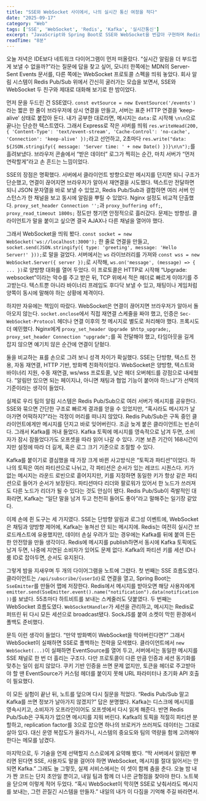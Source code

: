 ```yaml
---
title: "SSE와 WebSocket 사이에서, 나의 실시간 통신 여정을 적다"
date: "2025-09-17"
category: "Web"
tags: ['SSE', 'WebSocket', 'Redis', 'Kafka', '실시간통신']
excerpt: "JavaScript와 Spring Boot로 SSE와 WebSocket을 번갈아 구현하며 Redis와 Kafka를 저울질한 밤의 기록"
readTime: "8분"
---
```


오늘 저녁은 IDE보다 네트워크 다이어그램이 먼저 떠올랐다. “실시간 알림을 더 부드럽게 보낼 수 없을까?”라는 질문에 답을 찾고 싶어, 모니터 한쪽에는 MDN의 Server-Sent Events 문서를, 다른 쪽에는 WebSocket 프로토콜 스펙을 띄워 놓았다. 회사 알림 시스템이 Redis Pub/Sub 위에서 간신히 굴러가는 모습을 보면서, SSE와 WebSocket 두 친구와 제대로 대화해 보기로 한 밤이었다.

먼저 문을 두드린 건 SSE였다. `const evtSource = new EventSource('/events')`라는 짧은 한 줄이 브라우저에 상시 연결을 만들고, 서버는 표준 HTTP 연결을 ‘keep-alive’ 상태로 붙잡아 둔다. 내가 공부한 대로라면, 메시지는 `data:`로 시작해 `\n\n`으로 끝나는 단순한 텍스트였다. 그래서 Express로 작은 서버를 띄워 `res.writeHead(200, { 'Content-Type': 'text/event-stream', 'Cache-Control': 'no-cache', 'Connection': 'keep-alive' });`라고 선언하고, 2초마다 `res.write("data: ${JSON.stringify({ message: 'Server time: ' + new Date() })}\n\n");`를 흘려보냈다. 브라우저 콘솔에서 “받은 데이터” 로그가 찍히는 순간, 마치 서버가 “먼저 연락할게”라고 손 흔드는 느낌이었다.

SSE의 장점은 명확했다. 서버에서 클라이언트 방향으로만 메시지를 던지면 되니 구조가 단순했고, 연결이 끊어지면 브라우저가 알아서 재연결을 시도했다. 텍스트만 전달하면 되니 JSON 문자열을 바로 보낼 수 있었고, Redis Pub/Sub과 결합하면 여러 서버 인스턴스가 한 채널을 보고 동시에 알림을 뿌릴 수 있었다. Nginx 설정도 비교적 단출했다. `proxy_set_header Connection '';`과 `proxy_buffering off;`, `proxy_read_timeout 1800s;` 정도만 챙기면 안정적으로 흘러갔다. 문제는 방향성. 클라이언트가 말을 붙이고 싶으면 결국 AJAX나 다른 채널을 열어야 했다.

그래서 WebSocket을 띄워 봤다. `const socket = new WebSocket('ws://localhost:3000');` 한 줄로 연결을 만들고, `socket.send(JSON.stringify({ type: 'greeting', message: 'Hello Server!' }));`로 말을 걸었다. 서버에서는 `ws` 라이브러리를 가져와 `const wss = new WebSocket.Server({ server });`로 시작해, `ws.on('message', (message) => { ... })`로 양방향 대화를 열어 두었다. 이 프로토콜은 HTTP로 시작해 “Upgrade: websocket”이라는 악수를 주고 받은 뒤, TCP 위에서 적은 헤더로 빠르게 이야기를 주고받는다. 텍스트뿐 아니라 바이너리 프레임도 후다닥 보낼 수 있고, 채팅이나 게임처럼 양쪽이 동시에 말해야 하는 상황에 제격이다.

하지만 자유에는 책임이 따랐다. WebSocket은 연결이 끊어지면 브라우저가 알아서 돌아오지 않는다. `socket.onclose`에서 직접 재연결 스케줄을 짜야 했고, 인증은 `Sec-WebSocket-Protocol` 헤더나 연결 이후의 첫 메시지로 별도로 처리해야 했다. 프록시도 더 예민했다. Nginx에게 `proxy_set_header Upgrade $http_upgrade;`, `proxy_set_header Connection "upgrade";`를 꼭 전달해야 했고, 타임아웃을 길게 잡지 않으면 예기치 않은 순간에 연결이 닫혔다.

둘을 비교하는 표를 손으로 그려 보니 성격 차이가 확실했다. SSE는 단방향, 텍스트 전용, 자동 재연결, HTTP 기반, 방화벽 친화적이었다. WebSocket은 양방향, 텍스트와 바이너리 지원, 수동 재연결, ws/wss 프로토콜, 낮은 헤더 오버헤드를 강점으로 내세웠다. “알림만 있으면 되는 페이지냐, 아니면 채팅과 협업 기능이 붙어야 하느냐”가 선택의 기준이라는 생각이 들었다.

실제로 우리 팀의 알림 시스템은 Redis Pub/Sub으로 여러 서버가 메시지를 공유한다. SSE와 묶으면 간단한 구조로 빠르게 결과를 얻을 수 있었지만, “혹시라도 메시지가 날아가면 어떡하지?”라는 걱정이 머리를 떠나지 않았다. Redis Pub/Sub은 구독 중인 클라이언트에게만 메시지를 던지고 바로 잊어버린다. 조금 늦게 붙은 클라이언트는 빈손이다. 그래서 Kafka를 꺼내 들었다. Kafka 토픽에 메시지를 영속적으로 남겨 두면, 소비자가 잠시 잠들었다가도 오프셋을 따라 읽어 나갈 수 있다. 기본 보존 기간이 168시간이지만 설정에 따라 더 길게, 혹은 로그 크기 기준으로 조절할 수 있다.

Kafka를 붙이기로 결심했을 때 가장 크게 바뀐 사고방식은 “토픽과 파티션”이었다. 하나의 토픽은 여러 파티션으로 나뉘고, 각 파티션은 순서가 있는 레코드 시퀀스다. 키가 없는 메시지는 라운드 로빈으로 흩어지지만, 키를 지정하면 동일한 키가 항상 같은 파티션으로 들어가 순서가 보장된다. 파티션마다 리더와 팔로워가 있어서 한 노드가 쓰러져도 다른 노드가 리더가 될 수 있다는 것도 안심이 됐다. Redis Pub/Sub이 즉발적인 대화라면, Kafka는 “일단 말을 남겨 두고 천천히 들어도 좋아”라고 말해주는 일기장 같았다.

이제 손에 쥔 도구는 세 가지였다. SSE는 단방향 알림과 로그성 이벤트에, WebSocket은 채팅과 양방향 제어에, Kafka는 놓쳐선 안 되는 메시지에. Redis는 여전히 실시간 브로드캐스트에 유용했지만, 데이터 손실 우려가 있는 경우에는 Kafka를 뒤에 붙여 든든한 안전망을 만들 생각이다. Redis에 메시지를 publish하면서 동시에 Kafka 토픽에도 남겨 두면, 나중에 지연된 소비자가 있어도 문제 없다. Kafka의 파티션 키를 세션 ID나 룸 ID로 잡아두면, 순서도 유지된다.

그렇게 밤을 지새우며 두 개의 다이어그램을 노트에 그렸다. 첫 번째는 SSE 흐름도였다. 클라이언트는 `/api/subscribe/{userId}`로 연결을 열고, Spring Boot는 `SseEmitter`를 만들어 맵에 저장한다. Redis에서 메시지를 받아오면 해당 사용자에게 `emitter.send(SseEmitter.event().name("notification").data(notification))`를 보냈다. 55초마다 하트비트를 보내는 스케줄러도 덧붙였다. 두 번째는 WebSocket 흐름도였다. `WebSocketHandler`가 세션을 관리하고, 메시지는 Redis로 퍼뜨린 뒤 다시 모든 세션으로 broadcast됐다. SockJS를 붙여 소켓이 막힌 환경에서 폴백도 준비했다.

문득 이런 생각이 들었다. “만약 방화벽이 WebSocket을 막아버린다면?” 그래서 WebSocket이 실패하면 SSE로 폴백하는 전략을 모색했다. 클라이언트에서 `new WebSocket(...)`이 실패하면 EventSource를 열어 두고, 서버에서는 동일한 메시지를 SSE 채널로 한 번 더 흘리는 구조다. 다만 프로토콜이 다른 만큼 인증과 세션 동기화를 맞추는 일이 쉽지 않았다. 쿠키 기반 인증을 쓰면 문제 없지만, 토큰을 헤더로 주고받아야 할 땐 EventSource가 커스텀 헤더를 붙이지 못해 URL 파라미터나 초기화 API 호출이 필요했다.

이 모든 실험이 끝난 뒤, 노트를 덮으며 다시 질문을 적었다. “Redis Pub/Sub 말고 Kafka를 쓰면 정보가 날아가지 않겠지?” 답은 분명했다. Kafka는 디스크에 메시지를 영속시키고, 소비자가 오프라인이어도 오프셋에서 다시 읽게 해준다. 반면 Redis Pub/Sub은 구독자가 없으면 메시지를 지워 버린다. Kafka의 토픽을 적절히 파티션 분할하고, replication factor를 3으로 잡으면 하나의 브로커가 쓰러져도 데이터는 그대로 살아 있다. 대신 운영 복잡도가 올라가니, 시스템의 중요도와 팀의 역량을 함께 고려해야 한다는 메모를 남겼다.

마지막으로, 두 기술을 언제 선택할지 스스로에게 요약해 봤다. “딱 서버에서 알림만 뿌리면 된다면 SSE, 사용자도 말을 걸어야 하면 WebSocket, 메시지를 절대 잃어서는 안 되면 Kafka.” 그래도 늘 그렇듯, 실제 서비스에서는 이 셋이 함께 춤을 춘다. 오늘 밤 내가 짠 코드는 단지 초안일 뿐이고, 내일 팀과 함께 더 나은 균형점을 찾아야 한다. 노트북을 닫으며 이렇게 적어 두었다. “혹시 WebSocket이 막히면 SSE로 낮춰서라도 메시지를 보내는, 그런 끈질긴 시스템을 만들자.” 내일의 내가 이 다짐을 기억해 주길 바라면서.